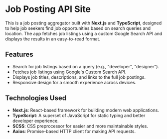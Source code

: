 # Job Posting API Site

This is a job posting aggregator built with **Next.js** and **TypeScript**, designed to help job seekers find job opportunities based on search queries and location. The app fetches job listings using a custom Google Search API and displays the results in an easy-to-read format.

## Features

- Search for job listings based on a query (e.g., "developer", "designer").
- Fetches job listings using Google's Custom Search API.
- Displays job titles, descriptions, and links to the full job postings.
- Responsive design for a smooth experience across devices.

## Technologies Used

- **Next.js**: React-based framework for building modern web applications.
- **TypeScript**: A superset of JavaScript for static typing and better developer experience.
- **SCSS**: CSS preprocessor for easier and more maintainable styles.
- **Axios**: Promise-based HTTP client for making API requests.
